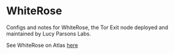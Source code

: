 # WhiteRose
Configs and notes for WhiteRose, the Tor Exit node deployed and maintained by Lucy Parsons Labs.

See WhiteRose on Atlas [here](https://atlas.torproject.org/#details/C936B9C91859B5DF413865902E94E6D6A6B1DFD8)
